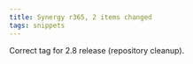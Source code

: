 ```yaml
---
title: Synergy r365, 2 items changed
tags: snippets
---
```


Correct tag for 2.8 release (repository cleanup).
